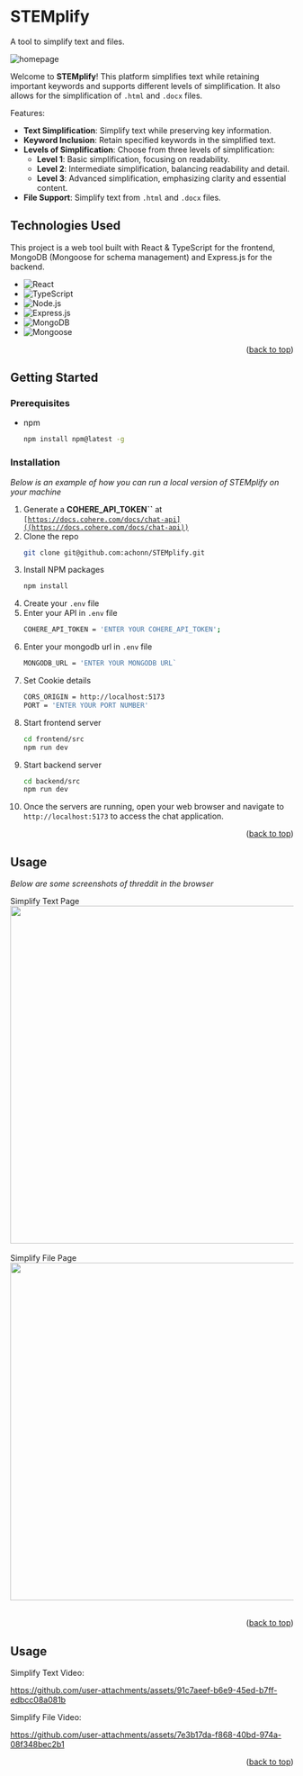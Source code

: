 <a id="readme-top"></a>

# STEMplify

A tool to simplify text and files.

![homepage](https://github.com/user-attachments/assets/91946117-d05a-4192-ab43-3a5630be1fce)

Welcome to **STEMplify**! This platform simplifies text while retaining important keywords and supports different levels of simplification. It also allows for the simplification of `.html` and `.docx` files.


Features:

- **Text Simplification**: Simplify text while preserving key information.
- **Keyword Inclusion**: Retain specified keywords in the simplified text.
- **Levels of Simplification**: Choose from three levels of simplification:
  - **Level 1**: Basic simplification, focusing on readability.
  - **Level 2**: Intermediate simplification, balancing readability and detail.
  - **Level 3**: Advanced simplification, emphasizing clarity and essential content.
- **File Support**: Simplify text from `.html` and `.docx` files.

## Technologies Used

This project is a web tool built with React & TypeScript for the frontend, MongoDB (Mongoose for schema management) and Express.js for the backend.

- ![React](https://img.shields.io/badge/React-20232A?style=for-the-badge&logo=react&logoColor=61DAFB)
- ![TypeScript](https://img.shields.io/badge/TypeScript-007ACC?style=for-the-badge&logo=typescript&logoColor=white)
- ![Node.js](https://img.shields.io/badge/Node.js-339933?style=for-the-badge&logo=nodedotjs&logoColor=white)
- ![Express.js](https://img.shields.io/badge/Express.js-000000?style=for-the-badge&logo=express&logoColor=white)
- ![MongoDB](https://img.shields.io/badge/MongoDB-47A248?style=for-the-badge&logo=mongodb&logoColor=white)
- ![Mongoose](https://img.shields.io/badge/Mongoose-880000?style=for-the-badge&logo=mongoose&logoColor=white)


<p align="right">(<a href="#readme-top">back to top</a>)</p>

## Getting Started

### Prerequisites

* npm
  ```sh
  npm install npm@latest -g
  ```
### Installation

_Below is an example of how you can run a local version of STEMplify on your machine_

1. Generate a **COHERE_API_TOKEN``** at <code>[https://docs.cohere.com/docs/chat-api]((https://docs.cohere.com/docs/chat-api))</code>
2. Clone the repo
   ```sh
   git clone git@github.com:achonn/STEMplify.git
   ```
3. Install NPM packages
   ```sh
   npm install
   ```
4. Create your <code>.env</code> file
5. Enter your API in `.env` file
   ```sh
   COHERE_API_TOKEN = 'ENTER YOUR COHERE_API_TOKEN';
   ```
6. Enter your mongodb url in `.env` file
   ```sh
   MONGODB_URL = 'ENTER YOUR MONGODB URL`
   ```
7. Set Cookie details
   ```sh
   CORS_ORIGIN = http://localhost:5173
   PORT = 'ENTER YOUR PORT NUMBER'
   ```
8. Start frontend server
   ```sh
   cd frontend/src
   npm run dev
   ```
9. Start backend server
    ```sh
    cd backend/src
    npm run dev
    ```
10. Once the servers are running, open your web browser and navigate to <code>http://localhost:5173</code> to access the chat application.
<p align="right">(<a href="#readme-top">back to top</a>)</p>




## Usage
_Below are some screenshots of threddit in the browser_
<div>
  Simplify Text Page<br>
  <img src="https://github.com/user-attachments/assets/19c574b6-81ae-43b9-944a-c36110c7b0c5" width="600">
</div>
<br>

<div>
  Simplify File Page<br>
  <img src="https://github.com/user-attachments/assets/2d311ce4-9977-43e6-9fd9-98340f443786" width="600">
</div>
<br>

<p align="right">(<a href="#readme-top">back to top</a>)</p>




## Usage

Simplify Text Video:


https://github.com/user-attachments/assets/91c7aeef-b6e9-45ed-b7ff-edbcc08a081b




Simplify File Video:


https://github.com/user-attachments/assets/7e3b17da-f868-40bd-974a-08f348bec2b1




<p align="right">(<a href="#readme-top">back to top</a>)</p>


